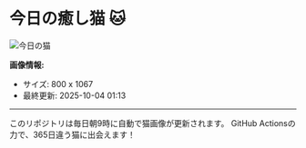 # 今日の癒し猫 🐱

![今日の猫](https://cdn2.thecatapi.com/images/9at.jpg)

**画像情報:**
- サイズ: 800 x 1067
- 最終更新: 2025-10-04 01:13

---

このリポジトリは毎日朝9時に自動で猫画像が更新されます。
GitHub Actionsの力で、365日違う猫に出会えます！
